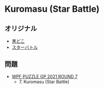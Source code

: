# Kuromasu (Star Battle)

## オリジナル
- [黒どこ](kuromasu.md)
- [スターバトル](starbattle.md)

## 問題
- [WPF PUZZLE GP 2021 ROUND 7](../questions/wpfpgp2021-7.md)
	- 7\. Kuromasu (Star Battle)
